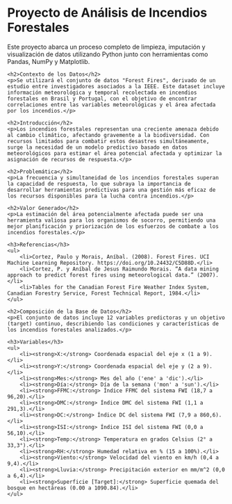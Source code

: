 <html lang="es">
<head>
    <meta charset="UTF-8">
    <title>Proyecto de Análisis de Incendios Forestales</title>
</head>
<body>
    <h1>Proyecto de Análisis de Incendios Forestales</h1>
    <p>Este proyecto abarca un proceso completo de limpieza, imputación y visualización de datos utilizando Python junto con herramientas como Pandas, NumPy y Matplotlib.</p>
    
    <h2>Contexto de los Datos</h2>
    <p>Se utilizará el conjunto de datos "Forest Fires", derivado de un estudio entre investigadores asociados a la IEEE. Este dataset incluye información meteorológica y temporal recolectada en incendios forestales en Brasil y Portugal, con el objetivo de encontrar correlaciones entre las variables meteorológicas y el área afectada por los incendios.</p>
    
    <h2>Introducción</h2>
    <p>Los incendios forestales representan una creciente amenaza debido al cambio climático, afectando gravemente a la biodiversidad. Con recursos limitados para combatir estos desastres simultáneamente, surge la necesidad de un modelo predictivo basado en datos meteorológicos para estimar el área potencial afectada y optimizar la asignación de recursos de respuesta.</p>
    
    <h2>Problemática</h2>
    <p>La frecuencia y simultaneidad de los incendios forestales superan la capacidad de respuesta, lo que subraya la importancia de desarrollar herramientas predictivas para una gestión más eficaz de los recursos disponibles para la lucha contra incendios.</p>
    
    <h2>Valor Generado</h2>
    <p>La estimación del área potencialmente afectada puede ser una herramienta valiosa para los organismos de socorro, permitiendo una mejor planificación y priorización de los esfuerzos de combate a los incendios forestales.</p>
    
    <h3>Referencias</h3>
    <ul>
        <li>Cortez, Paulo y Morais, Aníbal. (2008). Forest Fires. UCI Machine Learning Repository. https://doi.org/10.24432/C5D88D.</li>
        <li>Cortez, P. y Aníbal de Jesus Raimundo Morais. “A data mining approach to predict forest fires using meteorological data.” (2007).</li>
        <li>Tables for the Canadian Forest Fire Weather Index System, Canadian Forestry Service, Forest Technical Report, 1984.</li>
    </ul>
    
    <h2>Composición de la Base de Datos</h2>
    <p>El conjunto de datos incluye 12 variables predictoras y un objetivo (target) continuo, describiendo las condiciones y características de los incendios forestales analizados.</p>
    
    <h3>Variables</h3>
    <ul>
        <li><strong>X:</strong> Coordenada espacial del eje x (1 a 9).</li>
        <li><strong>Y:</strong> Coordenada espacial del eje y (2 a 9).</li>
        <li><strong>Mes:</strong> Mes del año ('ene' a 'dic').</li>
        <li><strong>Día:</strong> Día de la semana ('mon' a 'sun').</li>
        <li><strong>FFMC:</strong> Índice FFMC del sistema FWI (18,7 a 96,20).</li>
        <li><strong>DMC:</strong> Índice DMC del sistema FWI (1,1 a 291,3).</li>
        <li><strong>DC:</strong> Índice DC del sistema FWI (7,9 a 860,6).</li>
        <li><strong>ISI:</strong> Índice ISI del sistema FWI (0,0 a 56,10).</li>
        <li><strong>Temp:</strong> Temperatura en grados Celsius (2° a 33,3°).</li>
        <li><strong>RH:</strong> Humedad relativa en % (15 a 100%).</li>
        <li><strong>Viento:</strong> Velocidad del viento en km/h (0,4 a 9,4).</li>
        <li><strong>Lluvia:</strong> Precipitación exterior en mm/m^2 (0,0 a 6,4).</li>
        <li><strong>Superficie [Target]:</strong> Superficie quemada del bosque en hectáreas (0.00 a 1090.84).</li>
    </ul>
</body>
</html>
